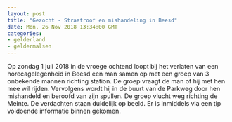 ```yaml
---
layout: post
title: "Gezocht - Straatroof en mishandeling in Beesd"
date: Mon, 26 Nov 2018 13:34:00 GMT
categories: 
- gelderland 
- geldermalsen 
---
```


Op zondag 1 juli 2018 in de vroege ochtend loopt bij het verlaten van een horecagelegenheid in Beesd een man samen op met een groep van 3 onbekende mannen richting station. De groep vraagt de man of hij met hen mee wil rijden. Vervolgens wordt hij in de buurt van de Parkweg door hen mishandeld en beroofd van zijn spullen. De groep vlucht weg richting de Meinte. De verdachten staan duidelijk op beeld. Er is inmiddels via een tip voldoende informatie binnen gekomen.
